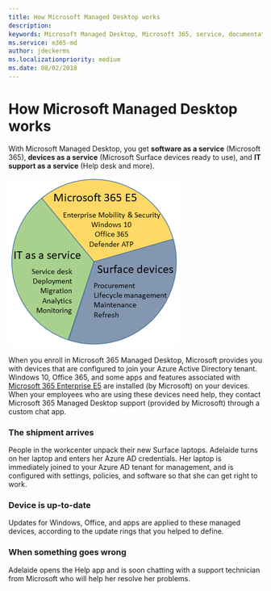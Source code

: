 ```yaml
---
title: How Microsoft Managed Desktop works 
description:  
keywords: Microsoft Managed Desktop, Microsoft 365, service, documentation
ms.service: m365-md
author: jdeckerms
ms.localizationpriority: medium
ms.date: 08/02/2018
---
```


# How Microsoft Managed Desktop works

With Microsoft Managed Desktop, you get **software as a service** (Microsoft 365), **devices as a service** (Microsoft Surface devices ready to use), and **IT support as a service** (Help desk and more). 

![Microsoft Managed Desktop consists of Windows 365, Surface devices, and IT support](images/m365.png)

When you enroll in Microsoft&nbsp;365 Managed Desktop, Microsoft provides you with devices that are configured to join your Azure Active Directory tenant. Windows 10, Office 365, and some apps and features associated with [Microsoft 365 Enterprise E5](https://www.microsoft.com/en-us/microsoft-365/compare-all-microsoft-365-plans) are installed (by Microsoft) on your devices. When your employees who are using these devices need help, they contact Microsoft&nbsp;365 Managed Desktop support (provided by Microsoft) through a custom chat app. 

### The shipment arrives

People in the workcenter unpack their new Surface laptops. Adelaide turns on her laptop and enters her Azure AD credentials. Her laptop is immediately joined to your Azure AD tenant for management, and is configured with settings, policies, and software so that she can get right to work.

### Device is up-to-date

Updates for Windows, Office, and apps are applied to these managed devices, according to the update rings that you helped to define.

### When something goes wrong

Adelaide opens the Help app and is soon chatting with a support technician from Microsoft who will help her resolve her problems.